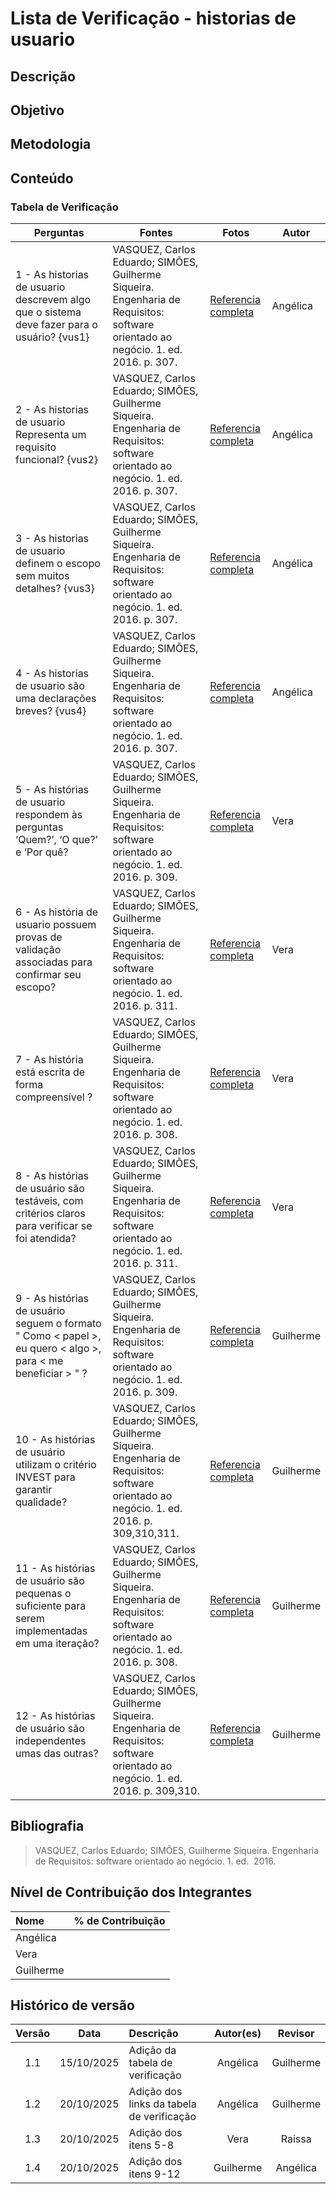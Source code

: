 # Lista de Verificação - historias de usuario
## Descrição

## Objetivo

## Metodologia

## Conteúdo

### Tabela de Verificação
| Perguntas                                                                                       | Fontes                                                                                                                              | Fotos                                                                                                                                    | Autor    | 
|-------------------------------------------------------------------------------------------------|-------------------------------------------------------------------------------------------------------------------------------------|------------------------------------------------------------------------------------------------------------------------------------------|----------|
| 1 - As historias de usuario descrevem algo que o sistema deve fazer para o usuário? {vus1}      | VASQUEZ, Carlos Eduardo; SIMÕES, Guilherme Siqueira. Engenharia de Requisitos: software orientado ao negócio. 1. ed.  2016. p. 307. | [Referencia completa](../../00_assets/pdfs/verificacao/modelagem/historia_de_usuario/Angelica/1-Inspecao-HistoriadeusuariosdoGrupo3.png) | Angélica |
| 2 - As historias de usuario Representa um requisito funcional? {vus2}                           | VASQUEZ, Carlos Eduardo; SIMÕES, Guilherme Siqueira. Engenharia de Requisitos: software orientado ao negócio. 1. ed.  2016. p. 307. | [Referencia completa](../../00_assets/pdfs/verificacao/modelagem/historia_de_usuario/Angelica/2-Inspecao-HistoriadeusuariosdoGrupo3.png) | Angélica |
| 3 - As historias de usuario definem o escopo sem muitos detalhes? {vus3}                        | VASQUEZ, Carlos Eduardo; SIMÕES, Guilherme Siqueira. Engenharia de Requisitos: software orientado ao negócio. 1. ed.  2016. p. 307. | [Referencia completa](../../00_assets/pdfs/verificacao/modelagem/historia_de_usuario/Angelica/3-Inspecao-HistoriadeusuariosdoGrupo3.png) | Angélica |
| 4 - As historias de usuario são uma declarações breves?   {vus4}                                | VASQUEZ, Carlos Eduardo; SIMÕES, Guilherme Siqueira. Engenharia de Requisitos: software orientado ao negócio. 1. ed.  2016. p. 307. | [Referencia completa](../../00_assets/pdfs/verificacao/modelagem/historia_de_usuario/Angelica/4-Inspecao-HistoriadeusuariosdoGrupo3.png) | Angélica |
| 5 - As histórias de usuario respondem às perguntas ‘Quem?’, ‘O que?’ e ‘Por quê?                | VASQUEZ, Carlos Eduardo; SIMÕES, Guilherme Siqueira. Engenharia de Requisitos: software orientado ao negócio. 1. ed.  2016. p. 309. | [Referencia completa](../../00_assets/images/historia_usuario/HistoriaUsuario1.png)                                                      | Vera     |           
| 6 - As história  de usuario possuem provas de validação associadas para confirmar seu escopo?   | VASQUEZ, Carlos Eduardo; SIMÕES, Guilherme Siqueira. Engenharia de Requisitos: software orientado ao negócio. 1. ed.  2016. p. 311. | [Referencia completa](../../00_assets/images/historia_usuario/HistoriaUsuario2.png)                                                      | Vera     |
| 7 - As história está escrita de forma compreensível ?                                           | VASQUEZ, Carlos Eduardo; SIMÕES, Guilherme Siqueira. Engenharia de Requisitos: software orientado ao negócio. 1. ed.  2016. p. 308. | [Referencia completa](../../00_assets/images/historia_usuario/HistoriaUsuario3.png)                                                      | Vera     |
| 8 - As histórias de usuário são testáveis, com critérios claros para verificar se foi atendida? | VASQUEZ, Carlos Eduardo; SIMÕES, Guilherme Siqueira. Engenharia de Requisitos: software orientado ao negócio. 1. ed.  2016. p. 311. | [Referencia completa](../../00_assets/images/historia_usuario/HistoriaUsuario4.png)                                                      | Vera     | 
| 9 - As histórias de usuário seguem o formato " Como < papel >, eu quero < algo >, para < me beneficiar > " ? | VASQUEZ, Carlos Eduardo; SIMÕES, Guilherme Siqueira. Engenharia de Requisitos: software orientado ao negócio. 1. ed.  2016. p. 309. | [Referencia completa](../../00_assets/images/historia_usuario/HistoriaUsuario09.png)                                                      | Guilherme     |    
| 10 - As histórias de usuário utilizam o critério INVEST para garantir qualidade? | VASQUEZ, Carlos Eduardo; SIMÕES, Guilherme Siqueira. Engenharia de Requisitos: software orientado ao negócio. 1. ed.  2016. p. 309,310,311. | [Referencia completa](../../00_assets/images/historia_usuario/HistoriaUsuario06.png)                                                      | Guilherme     |   
| 11 - As histórias de usuário são pequenas o suficiente para serem implementadas em uma iteração?| VASQUEZ, Carlos Eduardo; SIMÕES, Guilherme Siqueira. Engenharia de Requisitos: software orientado ao negócio. 1. ed.  2016. p. 308. | [Referencia completa](../../00_assets/images/historia_usuario/HistoriaUsuario07.png)                                                      | Guilherme     |   
| 12 - As histórias de usuário são independentes umas das outras? | VASQUEZ, Carlos Eduardo; SIMÕES, Guilherme Siqueira. Engenharia de Requisitos: software orientado ao negócio. 1. ed.  2016. p. 309,310. | [Referencia completa](../../00_assets/images/historia_usuario/HistoriaUsuario08.png)                                                      | Guilherme     |    
 
## Bibliografia
> VASQUEZ, Carlos Eduardo; SIMÕES, Guilherme Siqueira. Engenharia de Requisitos: software orientado ao negócio. 1. ed.  2016.

## Nível de Contribuição dos Integrantes

| Nome     | % de Contribuição  |
|:---------|:------------------:|
| Angélica |                    |
|Vera      |                    |
|Guilherme |                    |

## Histórico de versão

| Versão |    Data    | Descrição                                 | Autor(es) |  Revisor  |
|:------:|:----------:|:------------------------------------------|:---------:|:---------:|
|  1.1   | 15/10/2025 | Adição da tabela de verificação           | Angélica  | Guilherme | 
|  1.2   | 20/10/2025 | Adição dos links da tabela de verificação | Angélica  | Guilherme | 
|  1.3   | 20/10/2025 | Adição dos itens 5-8                      |   Vera    |  Raissa   |
|  1.4   | 20/10/2025 | Adição dos itens 9-12                     | Guilherme |  Angélica |
